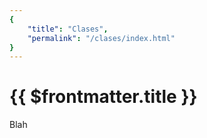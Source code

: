 ```yaml
---
{
    "title": "Clases",
    "permalink": "/clases/index.html"
}
---
```


# {{ $frontmatter.title }}

Blah